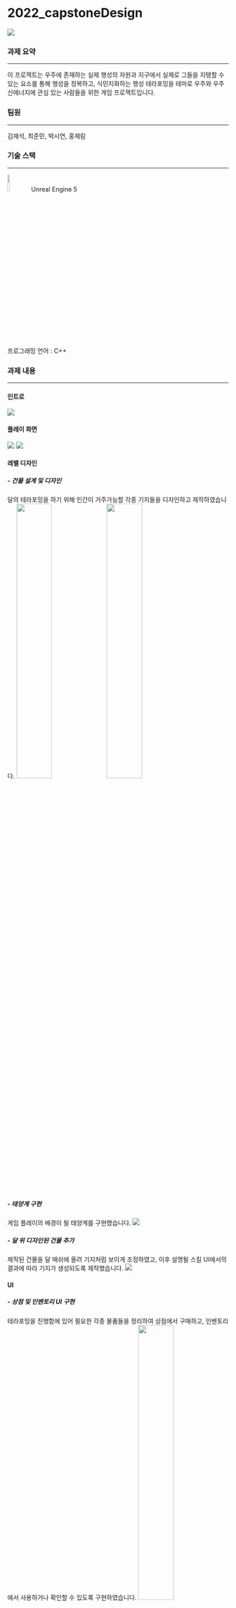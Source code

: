 # 2022_capstoneDesign

<img src = "https://user-images.githubusercontent.com/75197352/169991333-bfd23a78-fc1e-432c-83f0-ff062248aec8.jpg"/>

### 과제 요약
----------------------------------
이 프로젝트는 우주에 존재하는 실제 행성의 자원과 지구에서 실제로 그들을 지탱할 수 있는 요소를 통해 행성을 정복하고, 식민지화하는 행성 테라포밍을 테마로 우주와 우주 신에너지에 관심 있는 사람들을 위한 게임 프로젝트입니다.

### 팀원
----------------------------------
김재석, 최준민, 박시연, 홍채림

### 기술 스택
---------------------------------
<img width = "10%" src ="https://user-images.githubusercontent.com/75197352/170468738-609bbc2b-df15-4ff0-a818-2df1968566df.svg"/>
Unreal Engine 5
<br>
프로그래밍 언어 : C++


### 과제 내용
----------------------------------
#### 인트로
<img src = "https://user-images.githubusercontent.com/75197352/169996041-c5681488-9fac-492f-91b6-9d7b7e2d4428.gif"/>

#### 플레이 화면
<img  src = "https://user-images.githubusercontent.com/75197352/170490476-9e599092-a7d5-46ca-8478-006cbba4bf43.jpg"/>
<img  src = "https://user-images.githubusercontent.com/75197352/170491688-a4b9d73b-c40c-43fb-9452-cd9507f85af3.jpg"/>


#### 레벨 디자인
##### - 건물 설계 및 디자인
달의 테라포밍을 하기 위해 인간이 거주가능할 각종 기지들을 디자인하고 제작하였습니다. 
<img width = "40%" src = "https://user-images.githubusercontent.com/75197352/170490470-9c1e27d1-ef76-4ea9-97fc-88d825336bad.jpg"/> <img width = "40%" src = "https://user-images.githubusercontent.com/75197352/170490475-8fd4eb85-8c90-4eeb-afa5-905879917c11.jpg"/>
<br>

##### - 태양계 구현
게임 플레이의 배경이 될 태양계를 구현했습니다.
<img src = "https://user-images.githubusercontent.com/75197352/170490699-8293429d-e5df-4aa0-b2d5-0f3ca13e9cb1.jpg"/>


##### - 달 위 디자인된 건물 추가
제작된 건물을 달 매쉬에 올려 기지처럼 보이게 조정하였고, 이후 설명될 스킬 UI에서의 결과에 따라 기지가 생성되도록 제작했습니다.
<img  src = "https://user-images.githubusercontent.com/75197352/170490702-380ad0f5-8b33-4234-a740-09c1566e3954.jpg"/>

####  UI

##### - 상점 및 인벤토리 UI 구현
테라포밍을 진행함에 있어 필요한 각종 물품들을 정리하여 상점에서 구매하고, 인벤토리에서 사용하거나 확인할 수 있도록 구현하였습니다.
<img width = "40%" src = "https://user-images.githubusercontent.com/75197352/170490696-bea06d09-dcb9-4d30-8744-488100398df1.jpg"/>  <img width = "40%" src = "https://user-images.githubusercontent.com/75197352/170490691-f03dbf1f-a46f-401e-8ee7-21e85d01a03b.jpg"/>

##### - 스킬 UI 구현
스킬 UI를 통해 달을 테라포밍하기 위한 연구를 시작합니다. 해당 연구에 따라 달 위에 건물이 추가됩니다. 
<img  src = "https://user-images.githubusercontent.com/75197352/170490695-b8232fd2-42e2-429e-a843-364d52bd6c8f.jpg"/>

### 시연 영상
----------------------------------
간단한 시연 영상입니다.

![시연영상_02](https://user-images.githubusercontent.com/75197352/170493964-d9eb7bf9-b906-4323-a1fa-fb44ea3db5c9.gif)
![시연영상_03](https://user-images.githubusercontent.com/75197352/170493969-988846de-edfb-4e0c-83c5-fc0c586fb309.gif)

### 프로젝트 소스
--------------------------------
[https://drive.google.com/file/d/1wKau6MeNvO5TkEGyRLl4w_uTZ4l6hH0A/view?usp=sharing](https://drive.google.com/file/d/1m_hwfx-mvFnol6ZoTpWCg89SQAMyySAE/view?usp=sharing)
<br>
파일 크기 문제로 구글 드라이브 링크로 대체합니다.

